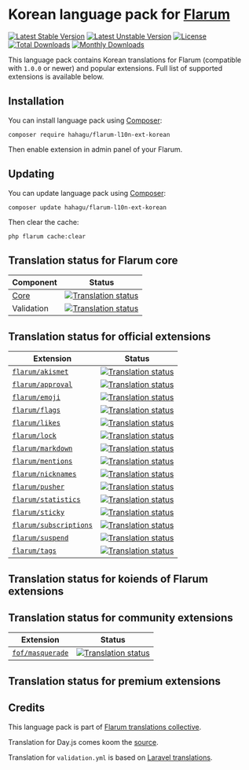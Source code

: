 # Korean language pack for [Flarum](https://flarum.org/)

[![Latest Stable Version](https://img.shields.io/packagist/v/hahagu/flarum-l10n-ext-korean?color=success&label=stable)](https://packagist.org/packages/hahagu/flarum-l10n-ext-korean) 
[![Latest Unstable Version](https://img.shields.io/packagist/v/hahagu/flarum-l10n-ext-korean?include_prereleases&label=unstable)](https://packagist.org/packages/hahagu/flarum-l10n-ext-korean) 
[![License](https://img.shields.io/packagist/l/hahagu/flarum-l10n-ext-korean)](https://packagist.org/packages/hahagu/flarum-l10n-ext-korean) 
[![Total Downloads](https://img.shields.io/packagist/dt/hahagu/flarum-l10n-ext-korean)](https://packagist.org/packages/hahagu/flarum-l10n-ext-korean/stats) 
[![Monthly Downloads](https://img.shields.io/packagist/dm/hahagu/flarum-l10n-ext-korean)](https://packagist.org/packages/hahagu/flarum-l10n-ext-korean/stats) 

This language pack contains Korean translations for Flarum (compatible with `1.0.0` or newer) and popular extensions. Full list of supported extensions is available below.


## Installation

You can install language pack using [Composer](https://getcomposer.org/):

```console
composer require hahagu/flarum-l10n-ext-korean
```

Then enable extension in admin panel of your Flarum.


## Updating

You can update language pack using [Composer](https://getcomposer.org/):

```console
composer update hahagu/flarum-l10n-ext-korean
```

Then clear the cache:

```console
php flarum cache:clear
```


## Translation status for Flarum core

| Component | Status |
| --- | --- |
| [Core](https://github.com/flarum/core) | [![Translation status](https://weblate.rob006.net/widgets/flarum/ko/core/svg-badge.svg)](https://weblate.rob006.net/projects/flarum/core/ko/) |
| Validation | [![Translation status](https://weblate.rob006.net/widgets/flarum/ko/validation/svg-badge.svg)](https://weblate.rob006.net/projects/flarum/validation/ko/) |


## Translation status for official extensions

<!-- flarum-extensions-list-start -->
| Extension | Status |
| --- | --- |
| [`flarum/akismet`](https://github.com/flarum/akismet) | [![Translation status](https://weblate.rob006.net/widgets/flarum/ko/flarum-akismet/svg-badge.svg)](https://weblate.rob006.net/projects/flarum/flarum-akismet/ko/) |
| [`flarum/approval`](https://github.com/flarum/approval) | [![Translation status](https://weblate.rob006.net/widgets/flarum/ko/flarum-approval/svg-badge.svg)](https://weblate.rob006.net/projects/flarum/flarum-approval/ko/) |
| [`flarum/emoji`](https://github.com/flarum/emoji) | [![Translation status](https://weblate.rob006.net/widgets/flarum/ko/flarum-emoji/svg-badge.svg)](https://weblate.rob006.net/projects/flarum/flarum-emoji/ko/) |
| [`flarum/flags`](https://github.com/flarum/flags) | [![Translation status](https://weblate.rob006.net/widgets/flarum/ko/flarum-flags/svg-badge.svg)](https://weblate.rob006.net/projects/flarum/flarum-flags/ko/) |
| [`flarum/likes`](https://github.com/flarum/likes) | [![Translation status](https://weblate.rob006.net/widgets/flarum/ko/flarum-likes/svg-badge.svg)](https://weblate.rob006.net/projects/flarum/flarum-likes/ko/) |
| [`flarum/lock`](https://github.com/flarum/lock) | [![Translation status](https://weblate.rob006.net/widgets/flarum/ko/flarum-lock/svg-badge.svg)](https://weblate.rob006.net/projects/flarum/flarum-lock/ko/) |
| [`flarum/markdown`](https://github.com/flarum/markdown) | [![Translation status](https://weblate.rob006.net/widgets/flarum/ko/flarum-markdown/svg-badge.svg)](https://weblate.rob006.net/projects/flarum/flarum-markdown/ko/) |
| [`flarum/mentions`](https://github.com/flarum/mentions) | [![Translation status](https://weblate.rob006.net/widgets/flarum/ko/flarum-mentions/svg-badge.svg)](https://weblate.rob006.net/projects/flarum/flarum-mentions/ko/) |
| [`flarum/nicknames`](https://github.com/flarum/nicknames) | [![Translation status](https://weblate.rob006.net/widgets/flarum/ko/flarum-nicknames/svg-badge.svg)](https://weblate.rob006.net/projects/flarum/flarum-nicknames/ko/) |
| [`flarum/pusher`](https://github.com/flarum/pusher) | [![Translation status](https://weblate.rob006.net/widgets/flarum/ko/flarum-pusher/svg-badge.svg)](https://weblate.rob006.net/projects/flarum/flarum-pusher/ko/) |
| [`flarum/statistics`](https://github.com/flarum/statistics) | [![Translation status](https://weblate.rob006.net/widgets/flarum/ko/flarum-statistics/svg-badge.svg)](https://weblate.rob006.net/projects/flarum/flarum-statistics/ko/) |
| [`flarum/sticky`](https://github.com/flarum/sticky) | [![Translation status](https://weblate.rob006.net/widgets/flarum/ko/flarum-sticky/svg-badge.svg)](https://weblate.rob006.net/projects/flarum/flarum-sticky/ko/) |
| [`flarum/subscriptions`](https://github.com/flarum/subscriptions) | [![Translation status](https://weblate.rob006.net/widgets/flarum/ko/flarum-subscriptions/svg-badge.svg)](https://weblate.rob006.net/projects/flarum/flarum-subscriptions/ko/) |
| [`flarum/suspend`](https://github.com/flarum/suspend) | [![Translation status](https://weblate.rob006.net/widgets/flarum/ko/flarum-suspend/svg-badge.svg)](https://weblate.rob006.net/projects/flarum/flarum-suspend/ko/) |
| [`flarum/tags`](https://github.com/flarum/tags) | [![Translation status](https://weblate.rob006.net/widgets/flarum/ko/flarum-tags/svg-badge.svg)](https://weblate.rob006.net/projects/flarum/flarum-tags/ko/) |
<!-- flarum-extensions-list-stop -->


## Translation status for koiends of Flarum extensions

<!-- fof-extensions-list-start -->
<!-- fof-extensions-list-stop -->


## Translation status for community extensions

<!-- various-extensions-list-start -->
| Extension | Status |
| --- | --- |
| [`fof/masquerade`](https://github.com/FriendsOfFlarum/masquerade) | [![Translation status](https://weblate.rob006.net/widgets/flarum/ko/fof-masquerade/svg-badge.svg)](https://weblate.rob006.net/projects/flarum/fof-masquerade/ko/) |
<!-- various-extensions-list-stop -->


## Translation status for premium extensions

<!-- premium-extensions-list-start -->
<!-- premium-extensions-list-stop -->


## Credits

This language pack is part of [Flarum translations collective](https://github.com/rob006-software/flarum-translations).

Translation for Day.js comes koom the [source](https://github.com/iamkun/dayjs/blob/v1.10.4/src/locale/ko.js).

Translation for `validation.yml` is based on [Laravel translations](https://github.com/Laravel-Lang/lang/blob/8.1.3/src/ko/validation.php).
